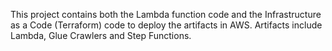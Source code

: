 This project contains both the Lambda function code and the Infrastructure as a Code (Terraform) code to deploy the artifacts in AWS. Artifacts include Lambda, Glue Crawlers and Step Functions.
